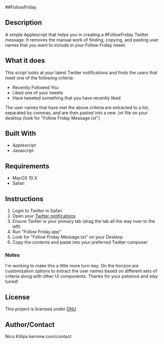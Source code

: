#\#FollowFriday

## Description
A simple Applescript that helps you in creating a \#FollowFriday Twitter message. It removes the manual work of finding, copying, and pasting user names that you want to include in your Follow Friday tweet.

## What it does
This script looks at your latest Twitter notifications and finds the users that meet one of the following criteria:
- Recently Followed You
- Liked one of your tweets
- Have tweeted something that you have recently liked

The user names that have met the above criteria are extracted to a list, separated by commas, and are then pasted into a new .txt file on your desktop (look for "Follow Friday Message.txt")

## Built With
- Applescript
- Javascript

## Requirements
- MacOS 10.X
- Safari

## Instructions
1. Login to Twitter in Safari
2. Open your [Twitter notifications](https://twitter.com/i/notifications)
3. Ensure Twitter is your primary tab (drag the tab all the way over to the left)
4. Run "Follow Friday.app"
5. Look for "Follow Friday Message.txt" on your Desktop
6. Copy the contents and paste into your preferred Twitter composer

### Notes
I'm working to make this a little more turn-key. On the horizon are customization options to extract the user names based on different sets of criteria along with other UI components. Thanks for your patience and stay tuned!

## License
This project is licensed under [GNU](https://en.wikipedia.org/wiki/GNU_General_Public_License)

## Author/Contact
Nico Killips
kernme.com/contact

